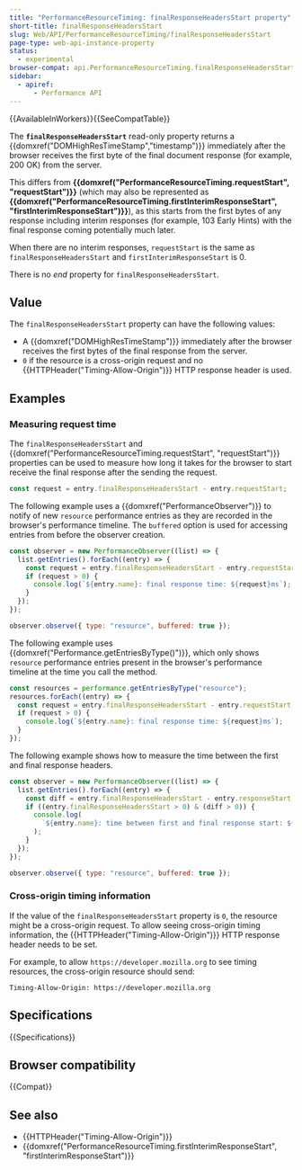 ```yaml
---
title: "PerformanceResourceTiming: finalResponseHeadersStart property"
short-title: finalResponseHeadersStart
slug: Web/API/PerformanceResourceTiming/finalResponseHeadersStart
page-type: web-api-instance-property
status:
  - experimental
browser-compat: api.PerformanceResourceTiming.finalResponseHeadersStart
sidebar:
  - apiref:
      - Performance API
---
```


{{AvailableInWorkers}}{{SeeCompatTable}}

The **`finalResponseHeadersStart`** read-only property returns a {{domxref("DOMHighResTimeStamp","timestamp")}} immediately after the browser receives the first byte of the final document response (for example, 200 OK) from the server.

This differs from **{{domxref("PerformanceResourceTiming.requestStart", "requestStart")}}** (which may also be represented as **{{domxref("PerformanceResourceTiming.firstInterimResponseStart", "firstInterimResponseStart")}}**), as this starts from the first bytes of any response including interim responses (for example, 103 Early Hints) with the final response coming potentially much later.

When there are no interim responses, `requestStart` is the same as `finalResponseHeadersStart` and `firstInterimResponseStart` is 0.

There is no _end_ property for `finalResponseHeadersStart`.

## Value

The `finalResponseHeadersStart` property can have the following values:

- A {{domxref("DOMHighResTimeStamp")}} immediately after the browser receives the first bytes of the final response from the server.
- `0` if the resource is a cross-origin request and no {{HTTPHeader("Timing-Allow-Origin")}} HTTP response header is used.

## Examples

### Measuring request time

The `finalResponseHeadersStart` and {{domxref("PerformanceResourceTiming.requestStart", "requestStart")}} properties can be used to measure how long it takes for the browser to start receive the final response after the sending the request.

```js
const request = entry.finalResponseHeadersStart - entry.requestStart;
```

The following example uses a {{domxref("PerformanceObserver")}} to notify of new `resource` performance entries as they are recorded in the browser's performance timeline. The `buffered` option is used for accessing entries from before the observer creation.

```js
const observer = new PerformanceObserver((list) => {
  list.getEntries().forEach((entry) => {
    const request = entry.finalResponseHeadersStart - entry.requestStart;
    if (request > 0) {
      console.log(`${entry.name}: final response time: ${request}ms`);
    }
  });
});

observer.observe({ type: "resource", buffered: true });
```

The following example uses {{domxref("Performance.getEntriesByType()")}}, which only shows `resource` performance entries present in the browser's performance timeline at the time you call the method.

```js
const resources = performance.getEntriesByType("resource");
resources.forEach((entry) => {
  const request = entry.finalResponseHeadersStart - entry.requestStart;
  if (request > 0) {
    console.log(`${entry.name}: final response time: ${request}ms`);
  }
});
```

The following example shows how to measure the time between the first and final response headers.

```js
const observer = new PerformanceObserver((list) => {
  list.getEntries().forEach((entry) => {
    const diff = entry.finalResponseHeadersStart - entry.responseStart;
    if ((entry.finalResponseHeadersStart > 0) & (diff > 0)) {
      console.log(
        `${entry.name}: time between first and final response start: ${diff}ms`,
      );
    }
  });
});

observer.observe({ type: "resource", buffered: true });
```

### Cross-origin timing information

If the value of the `finalResponseHeadersStart` property is `0`, the resource might be a cross-origin request. To allow seeing cross-origin timing information, the {{HTTPHeader("Timing-Allow-Origin")}} HTTP response header needs to be set.

For example, to allow `https://developer.mozilla.org` to see timing resources, the cross-origin resource should send:

```http
Timing-Allow-Origin: https://developer.mozilla.org
```

## Specifications

{{Specifications}}

## Browser compatibility

{{Compat}}

## See also

- {{HTTPHeader("Timing-Allow-Origin")}}
- {{domxref("PerformanceResourceTiming.firstInterimResponseStart", "firstInterimResponseStart")}}
